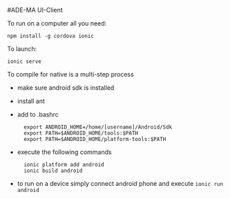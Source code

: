 #ADE-MA UI-Client

To run on a computer all you need:

    npm install -g cordova ionic

To launch:

    ionic serve
    
To compile for native is a multi-step process
- make sure android sdk is installed
- install ant
- add to .bashrc

        export ANDROID_HOME=/home/[username]/Android/Sdk
        export PATH=$ANDROID_HOME/tools:$PATH
        export PATH=$ANDROID_HOME/platform-tools:$PATH

- execute the following commands

        ionic platform add android
        ionic build android

- to run on a device simply connect android phone and execute `ionic run android` 
        
